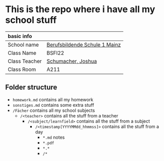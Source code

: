 # This is the repo where i have all my school stuff
| basic info | |
| :-- | :-- |
| School name | [Berufsbildende Schule 1 Mainz](https://bbs1-mainz.de) |
| Class Name | BSFI22 |
| Class Teacher | [Schumacher, Joshua](https://github.com/JoshuaSchumacherGER) |
| Class Room | A211 |


## Folder structure
- `homework.md` contains all my homework
- `sonstiges.md` contains some extra stuff
- `/Fächer` contains all my school subjects
  - `/<teacher>` contains all the stuff from a teacher
    - `/<subject/learnfield>` contains all the stuff from a subject
      - `/<timestamp[YYYYMMdd_hhmmss]>` contains all the stuff from a day
        - `*.md` notes
        - `*.pdf`
        - `*.*`
        - `/*`